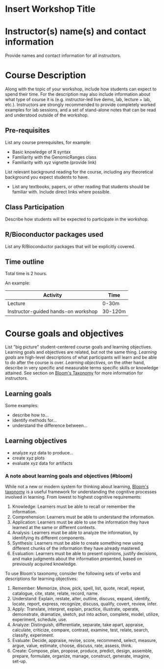 # Insert Workshop Title

# Instructor(s) name(s) and contact information

Provide names and contact information for all instructors.

# Course Description 

Along with the topic of your workshop, include how students can expect
to spend their time. For the description may also include information
about what type of course it is (e.g. instructor-led live demo, lab,
lecture + lab, etc.). Instructors are strongly recommended to provide
completely worked examples for lab sessions, and a set of stand-alone
notes that can be read and understood outside of the workshop.

## Pre-requisites

List any course prerequisites, for example:

* Basic knowledge of R syntax
* Familiarity with the GenomicRanges class
* Familiarity with xyz vignette (provide link)

List relevant background reading for the course, including any
theoretical background you expect students to have.

* List any textbooks, papers, or other reading that students should be
  familiar with. Include direct links where possible.

## Class Participation 

Describe how students will be expected to participate in the workshop.

## R/Bioconductor packages used

List any R/Bioconductor packages that will be explicitly covered.

## Time outline

Total time is 2 hours.

An example:

| Activity                            | Time    |
|-------------------------------------|---------|
| Lecture                             | 0-30m   |
| Instructor-guided hands-on workshop | 30-120m |

# Course goals and objectives

List "big picture" student-centered course goals and learning
objectives. Learning goals and objectives are related, but not the
same thing. *Learning goals* are high-level descriptions of what
participants will learn and be able to do after the course is
over. *Learning objectives*, on the other hand, describe in very
specific and measurable terms specific skills or knowledge
attained. See section on [Bloom's Taxonomy](#bloom) for more
information for instructors.

## Learning goals

Some examples:

* describe how to...
* identify methods for...
* understand the difference between...

## Learning objectives

* analyze xyz data to produce...
* create xyz plots
* evaluate xyz data for artifacts



### A note about learning goals and objectives (#bloom)

While not a new or modern system for thinking about learning,
[Bloom's taxonomy][1] is a useful framework for understanding the
cognitive processes involved in learning. From lowest to highest
cognitive requirements:

1. Knowledge: Learners must be able to recall or remember the
   information.
2. Comprehension: Learners must be able to understand the information.
3. Application: Learners must be able to use the information they have
   learned at the same or different contexts.
4. Analysis: Learners must be able to analyze the information, by
   identifying its different components.
5. Synthesis: Learners must be able to create something new using
   different chunks of the information they have already mastered. 
6. Evaluation: Learners must be able to present opinions, justify
   decisions, and make judgments about the information presented,
   based on previously acquired knowledge.
   
To use Bloom's taxonomy, consider the following sets of verbs and
descriptions for learning objectives:

1. Remember: Memorize, show, pick, spell, list, quote, recall, repeat,
   catalogue, cite, state, relate, record, name.
2. Understand: Explain, restate, alter, outline, discuss, expand,
   identify, locate, report, express, recognize, discuss, qualify,
   covert, review, infer.
3. Apply: Translate, interpret, explain, practice, illustrate,
   operate, demonstrate, dramatize, sketch, put into action, complete,
   model, utilize, experiment, schedule, use.
4. Analyze: Distinguish, differentiate, separate, take apart,
   appraise, calculate, criticize, compare, contrast, examine, test,
   relate, search, classify, experiment.
5. Evaluate: Decide, appraise, revise, score, recommend, select,
   measure, argue, value, estimate, choose, discuss, rate, assess,
   think.
6. Create: Compose, plan, propose, produce, predict, design, assemble,
   prepare, formulate, organize, manage, construct, generate, imagine,
   set-up.

[1]: https://cft.vanderbilt.edu/guides-sub-pages/blooms-taxonomy/ "Bloom's Taxonomy"
